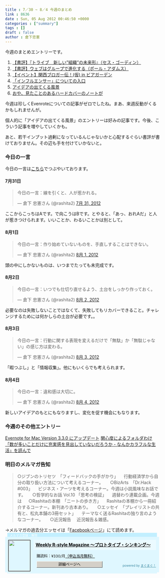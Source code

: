 ```yaml
---
title : 7／30 ~ 8／4 今週のまとめ
link : 8636
date : Sun, 05 Aug 2012 00:46:50 +0000
categories : ["summary"]
tags : []
draft : false
author : 倉下忠憲
---
```


今週のまとめエントリーです。

<ol>
<li><a href="https://rashita.net/blog/?p=8592">【書評】『トライブ　新しい”組織”の未来形』（セス・ゴーディン）</a></li>
<li><a href="https://rashita.net/blog/?p=8601">【書評】ウェブはグループで進化する（ポール・アダムス）</a></li>
<li><a href="https://rashita.net/blog/?p=8609">【イベント】関西ブロガー伝！(仮) in ビアガーデン</a></li>
<li><a href="https://rashita.net/blog/?p=8615">「インフルエンサー」についての入口</a></li>
<li><a href="https://rashita.net/blog/?p=8619">アイデアの出てくる風景</a></li>
<li><a href="https://rashita.net/blog/?p=8622">おや、見たことのあるハードカバーのノートが</a></li>
</ol>

今週は珍しくEvenroteについての記事がゼロでしたね。まあ、来週反動がくるかもしれませんが。

個人的に「アイデアの出てくる風景」のエントリーは好みの記事です。今後、こういう記事を増やしていくかも。

あと、若干インプット過剰になっているんじゃないかと心配するぐらい書評が書けておりません。その辺も手を付けていかないと。


<h3>今日の一言</h3>
今日の一言は<a href="http://twitter.com/rashita2 ">こちら</a>でつぶやいております。

<h4>7月31日</h4>
<blockquote class="twitter-tweet" lang="ja"><p>今日の一言：線を引くと、人が惹かれる。</p>&mdash; 倉下 忠憲さん (@rashita2) <a href="https://twitter.com/rashita2/status/230204771506716672" data-datetime="2012-07-31T07:34:29+00:00">7月 31, 2012</a></blockquote>
<script src="//platform.twitter.com/widgets.js" charset="utf-8"></script>
ここからこっちはAです。で向こうはBです。とやると、「あっ、おれAだ」と人が惹きつけられます。いいことか、わるいことかは別として。
<h4>8月1日</h4>
<blockquote class="twitter-tweet" lang="ja"><p>今日の一言：作り始めていないものを、手直しすることはできない。</p>&mdash; 倉下 忠憲さん (@rashita2) <a href="https://twitter.com/rashita2/status/230648834957643776" data-datetime="2012-08-01T12:59:02+00:00">8月 1, 2012</a></blockquote>
<script src="//platform.twitter.com/widgets.js" charset="utf-8"></script>
頭の中にしかないものは、いつまでたっても未完成です。
<h4>8月2日</h4>
<blockquote class="twitter-tweet" lang="ja"><p>今日の一言：いつでも仕切り直せるよう、土台をしっかり作っておく。</p>&mdash; 倉下 忠憲さん (@rashita2) <a href="https://twitter.com/rashita2/status/230825936570953728" data-datetime="2012-08-02T00:42:46+00:00">8月 2, 2012</a></blockquote>
<script src="//platform.twitter.com/widgets.js" charset="utf-8"></script>
必要なのは失敗しないことではなくて、失敗してもリカバーできること。チャレンジするためには何かしらの土台が必要です。。
<h4>8月3日</h4>
<blockquote class="twitter-tweet" lang="ja"><p>今日の一言：行動に関する表現を変えるだけで「無駄」か「無駄じゃない」の感じ方は変わる。</p>&mdash; 倉下 忠憲さん (@rashita2) <a href="https://twitter.com/rashita2/status/231232802685861889" data-datetime="2012-08-03T03:39:30+00:00">8月 3, 2012</a></blockquote>
<script src="//platform.twitter.com/widgets.js" charset="utf-8"></script>
「暇つぶし」と「情報収集」。他にもいくらでも考えられます。
<h4>8月4日</h4>
<blockquote class="twitter-tweet" lang="ja"><p>今日の一言：違和感は大切に。</p>&mdash; 倉下 忠憲さん (@rashita2) <a href="https://twitter.com/rashita2/status/231724079059722240" data-datetime="2012-08-04T12:11:40+00:00">8月 4, 2012</a></blockquote>
<script src="//platform.twitter.com/widgets.js" charset="utf-8"></script>
新しいアイデアのもとにもなりますし、変化を促す機会にもなります。

<h3>今週のその他エントリー</h3>
<a href="http://rashita.hatenablog.com/entry/2012/08/03/084626">Evernote for Mac Version 3.3.0 にアップデート</a>
<a href="http://r-style.posterous.com/150685942">関心度によるフォルダわけ「数が多いことだけに充実感を見出していないだろうか - なんかカラフルな生活」を読んで</a>

<h3>明日のメルマガ告知</h3>
<blockquote>
○ジブンのトリセツ　「フィードバックの手がかり」
　行動経済学から自分の取り扱い方法について考えるコーナー。
　
○BizArts　「Dr.Hack #003」
　ビジネス・アーツを考えるコーナー。今週は小説風味なお話です。
　
○哲学的なお話 Vol.10 「思考の検証」
　週替わり連載企画。今週は
　
○Rashitaの本棚　「ニートの歩き方」
　Rashitaの本棚から一冊紹介するコーナー。新刊あり古本あり。
　
○エッセイ　「プレイリストの共有と、松丸本舗の3冊セット」
　テーマなく送るRashitaの独り言のようなコーナー。
　
○近況報告
　近況報告＆雑感。
</blockquote>
→メルマガの過去分エッセイは「<a href="http://www.facebook.com/home.php#!/rashitaportal">Facebookページ</a>」にて読めます。


<div style="width:500px;margin-bottom:20px;">

<div style="height:13px;background:url(http://img.mag2.com/mag2/common/publ/pub-form/wide_b_left_top.gif) no-repeat left top;"><div style="height:13px;background:url(http://img.mag2.com/mag2/common/publ/pub-form/wide_b_right_top.gif) no-repeat right top;"><div style="margin:0 7px;padding-left:8px; height:13px; color:#fff; background:#c2efff url(http://img.mag2.com/mag2/common/publ/pub-form/wide_b_tit.gif) no-repeat left top; font-size:10px;">メルマガ登録・解除</div></div></div>

<div style="padding:10px 0;background:#dff7ff url(http://img.mag2.com/mag2/common/publ/pub-form/wide_b_bg.gif) repeat-x;font-size:12px;"><a href="http://www.mag2.com/m/0001185133.html" style="border:none;"><img src="http://www.mag2.com/images/MagazineCover/0001185133c.png" width="70" height="100" style="margin:0 10px; position:absolute; border:#000 1px solid;" /></a>

<div style="margin:0 10px 0 92px; position:relative; height:95px;">

<div style="padding:8px 7px; background-color: #ebfaff; font-weight:bold; font-size:14px; line-height:1.2;"><a href="http://www.mag2.com/m/0001185133.html" style="color:#000;">Weekly R-style Magazine ～プロトタイプ・シンキング～ </a></div>

<div style="padding:10px 0 0 10px;">購読料：&yen;330/月<a href="http://www.mag2.com/read/charge.html" style="color:#000;">（申込当月無料）</a></div><div style="margin:10px 0 0 10px; height:20px;position:relative;"><a href="http://www.mag2.com/m/0001185133.html" style="color:#000;text-decoration:none;"><span style="padding:2px 70px;border:#404040 1px solid;border-top-color:#fff;border-left-color:#fff;background-color:#d4d0c8;text-align:center;">詳細ページへ</span></a><span style="position:absolute; right:0; bottom:0; color:#3f8ba5; font-size:10px;">powered by <a href="http://www.mag2.com/" target="_blank" style="color:#3f8ba5;">まぐまぐ！</a></span></div></div>

</div>

<div style="height:4px;background:url(http://img.mag2.com/mag2/common/publ/pub-form/wide_b_left_bot.gif) no-repeat left top;"><div style="background:url(http://img.mag2.com/mag2/common/publ/pub-form/wide_b_right_bot.gif) no-repeat right top;"><div style="margin:0 7px;padding-left:8px; height:4px; background-color:#dff7ff; font-size:1px;">&nbsp;</div></div></div>

</div>
